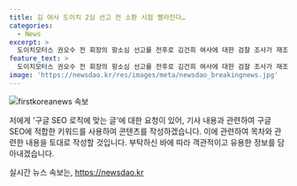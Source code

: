 ```yaml
---
title: 김 여사 도이치 2심 선고 전 소환 시점 빨라진다…
categories:
  - News
excerpt: >
  도이치모터스 권오수 전 회장의 항소심 선고를 전후로 김건희 여사에 대한 검찰 조사가 재조명되었습니다. 원래는 2심 결과 이후에 조사할 계획이었지만, 이를 앞당기는 방향으로 결정된 것으로 알려졌습니다. 이에 따라 김 여사 조사는 이달 말이나 다음달 초에 이뤄질 전망이며, 소환 조사 형태로 진행될 것으로 보입니다. 검찰총장의 임기 종료와 국정감사 이전에 사건을 종결시키기 위한 조치로 평가되고 있습니다.
feature_text: >
  도이치모터스 권오수 전 회장의 항소심 선고를 전후로 김건희 여사에 대한 검찰 조사가 재조명되었습니다. 원래는 2심 결과 이후에 조사할 계획이었지만, 이를 앞당기는 방향으로 결정된 것으로 알려졌습니다. 이에 따라 김 여사 조사는 이달 말이나 다음달 초에 이뤄질 전망이며, 소환 조사 형태로 진행될 것으로 보입니다. 검찰총장의 임기 종료와 국정감사 이전에 사건을 종결시키기 위한 조치로 평가되고 있습니다.
image: 'https://newsdao.kr/res/images/meta/newsdao_breakingnews.jpg'
---
```


<p><img src="https://newsdao.kr/res/images/meta/newsdao_breakingnews.jpg" alt="firstkoreanews 속보" /></p>

<p>저에게 '구글 SEO 로직에 맞는 글'에 대한 요청이 있어, 기사 내용과 관련하여 구글 SEO에 적합한 키워드를 사용하여 콘텐츠를 작성하겠습니다. 이에 관련하여 목차와 관련한 내용을 토대로 작성할 것입니다. 부탁하신 바에 따라 객관적이고 유용한 정보를 담아내겠습니다.</p>
실시간 뉴스 속보는, <a href="https://newsdao.kr" rel="dofollow">https://newsdao.kr</a>


